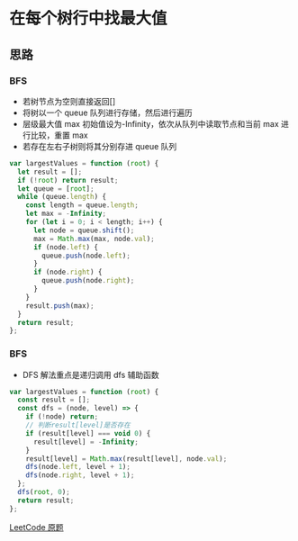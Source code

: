 # 在每个树行中找最大值

## 思路

### BFS

- 若树节点为空则直接返回[]
- 将树以一个 queue 队列进行存储，然后进行遍历
- 层级最大值 max 初始值设为-Infinity，依次从队列中读取节点和当前 max 进行比较，重置 max
- 若存在左右子树则将其分别存进 queue 队列

```js
var largestValues = function (root) {
  let result = [];
  if (!root) return result;
  let queue = [root];
  while (queue.length) {
    const length = queue.length;
    let max = -Infinity;
    for (let i = 0; i < length; i++) {
      let node = queue.shift();
      max = Math.max(max, node.val);
      if (node.left) {
        queue.push(node.left);
      }
      if (node.right) {
        queue.push(node.right);
      }
    }
    result.push(max);
  }
  return result;
};
```

### BFS

- DFS 解法重点是递归调用 dfs 辅助函数

```js
var largestValues = function (root) {
  const result = [];
  const dfs = (node, level) => {
    if (!node) return;
    // 判断result[level]是否存在
    if (result[level] === void 0) {
      result[level] = -Infinity;
    }
    result[level] = Math.max(result[level], node.val);
    dfs(node.left, level + 1);
    dfs(node.right, level + 1);
  };
  dfs(root, 0);
  return result;
};
```

[LeetCode 原题](https://leetcode-cn.com/problems/find-largest-value-in-each-tree-row)
